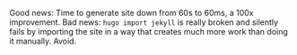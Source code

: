 Good news: Time to generate site down from 60s to 60ms, a 100x improvement.
Bad news: `hugo import jekyll` is really broken and silently fails by importing the site in a way that creates much more work than doing it manually. Avoid.
